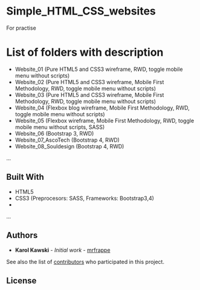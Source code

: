 # Simple_HTML_CSS_websites

For practise 

# List of folders with description

* Website_01 (Pure HTML5 and CSS3 wireframe, RWD, toggle mobile menu without scripts)
* Website_02 (Pure HTML5 and CSS3 wireframe, Mobile First Methodology, RWD, toggle mobile menu without scripts)
* Website_03 (Pure HTML5 and CSS3 wireframe, Mobile First Methodology, RWD, toggle mobile menu without scripts)
* Website_04 (Flexbox blog wireframe, Mobile First Methodology, RWD, toggle mobile menu without scripts)
* Website_05 (Flexbox wireframe, Mobile First Methodology, RWD, toggle mobile menu without scripts, SASS)
* Website_06 (Bootstrap 3, RWD)
* Website_07_AscoTech (Bootstrap 4, RWD)
* Website_08_Souldesign (Bootstrap 4, RWD)

...


## Built With

* HTML5
* CSS3 (Preprocesors: SASS, Frameworks: Bootstrap3,4)
* 
...

## Authors

* **Karol Kawski** - *Initial work* - [mrfrappe](https://github.com/mrfrappe)

See also the list of [contributors](https://github.com/mrfrappe/Simple_HTML_CSS_websites/contributors) who participated in this project.

## License



